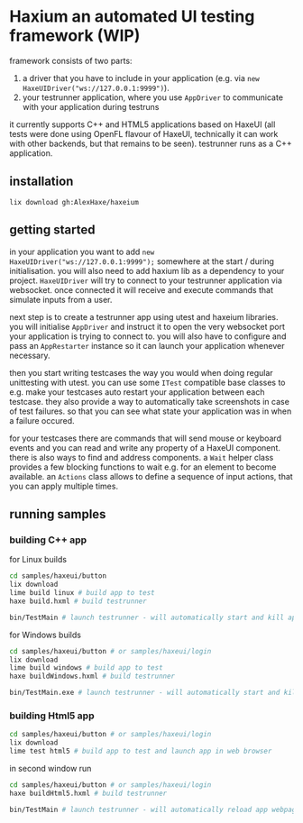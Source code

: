 # Haxium an automated UI testing framework (WIP)

framework consists of two parts:

1. a driver that you have to include in your application (e.g. via `new HaxeUIDriver("ws://127.0.0.1:9999")`).
2. your testrunner application, where you use `AppDriver` to communicate with your application during testruns

it currently supports C++ and HTML5 applications based on HaxeUI (all tests were done using OpenFL flavour of HaxeUI, technically it can work with other backends, but that remains to be seen). testrunner runs as a C++ application.

## installation

`lix download gh:AlexHaxe/haxeium`

## getting started

in your application you want to add `new HaxeUIDriver("ws://127.0.0.1:9999");` somewhere at the start / during initialisation. you will also need to add haxium lib as a dependency to your project. `HaxeUIDriver` will try to connect to your testrunner application via websocket. once connected it will receive and execute commands that simulate inputs from a user.

next step is to create a testrunner app using utest and haxeium libraries. you will initialise `AppDriver` and instruct it to open the very websocket port your application is trying to connect to. you will also have to configure and pass an `AppRestarter` instance so it can launch your application whenever necessary.

then you start writing testcases the way you would when doing regular unittesting with utest. you can use some `ITest` compatible base classes to e.g. make your testcases auto restart your application between each testcase. they also provide a way to automatically take screenshots in case of test failures. so that you can see what state your application was in when a failure occured.

for your testcases there are commands that will send mouse or keyboard events and you can read and write any property of a HaxeUI component. there is also ways to find and address components. a `Wait` helper class provides a few blocking functions to wait e.g. for an element to become available. an `Actions` class allows to define a sequence of input actions, that you can apply multiple times.

## running samples

### building C++ app

for Linux builds

```bash
cd samples/haxeui/button
lix download
lime build linux # build app to test
haxe build.hxml # build testrunner

bin/TestMain # launch testrunner - will automatically start and kill app multiple times during run
```

for Windows builds

```bash
cd samples/haxeui/button # or samples/haxeui/login
lix download
lime build windows # build app to test
haxe buildWindows.hxml # build testrunner

bin/TestMain.exe # launch testrunner - will automatically start and kill app multiple times during run
```

### building Html5 app

```bash
cd samples/haxeui/button # or samples/haxeui/login
lix download
lime test html5 # build app to test and launch app in web browser
```

in second window run

```bash
cd samples/haxeui/button # or samples/haxeui/login
haxe buildHtml5.hxml # build testrunner

bin/TestMain # launch testrunner - will automatically reload app webpage multiple times during run
```
